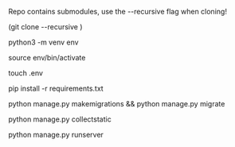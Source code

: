 Repo contains submodules, use the --recursive flag when cloning!

(git clone --recursive <repository-url>)

python3 -m venv env

source env/bin/activate

touch .env

pip install -r requirements.txt

python manage.py makemigrations && python manage.py migrate

python manage.py collectstatic

python manage.py runserver
